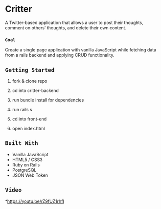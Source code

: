 # Critter

A Twitter-based application that allows a user to post their thoughts, comment on others' thoughts, and delete their own content.

### `Goal`

Create a single page application with vanilla JavaScript while fetching data from a rails backend and applying CRUD functionality.

## `Getting Started`

1. fork & clone repo
2. cd into critter-backend
3. run bundle install for dependencies
4. run rails s

5. cd into front-end
6. open index.html

## `Built With`

* Vanilla JavaScript
* HTML5 / CSS3
* Ruby on Rails 
* PostgreSQL
* JSON Web Token

## `Video`

*https://youtu.be/rZ9fUZ1rhfI

